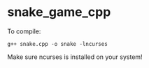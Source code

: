 # snake_game_cpp

To compile:

    g++ snake.cpp -o snake -lncurses

Make sure ncurses is installed on your system!
